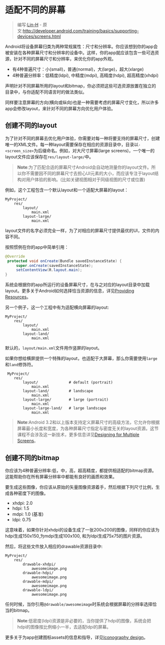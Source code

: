 # 适配不同的屏幕

> 编写:[Lin-H](http://github.com/Lin-H) - 原文:<http://developer.android.com/training/basics/supporting-devices/screens.html>

Android将设备屏幕归类为两种常规属性：尺寸和分辨率。你应该想到你的app会被安装在各种屏幕尺寸和分辨率的设备中。这样，你的app就应该包含一些可选资源，针对不同的屏幕尺寸和分辨率，来优化你的app外观。

- 有4种普遍尺寸：小(small)，普通(normal)，大(large)，超大(xlarge)
- 4种普遍分辨率：低精度(ldpi), 中精度(mdpi), 高精度(hdpi), 超高精度(xhdpi)

声明针对不同屏幕所用的layout和bitmap，你必须把这些可选资源放置在独立的目录中，与你适配不同语言时的做法类似。

同样要注意屏幕的方向(横向或纵向)也是一种需要考虑的屏幕尺寸变化，所以许多app会修改layout，来针对不同的屏幕方向优化用户体验。

## 创建不同的layout

为了针对不同的屏幕去优化用户体验，你需要对每一种将要支持的屏幕尺寸，创建唯一的XML文件。每一种layout需要保存在相应的资源目录中，目录以`-<screen_size>`为后缀命名。例如，对大尺寸屏幕(large screens)，一个唯一的layout文件应该保存在`res/layout-large/`中。

> **Note**:为了匹配合适的屏幕尺寸Android会自动地测量你的layout文件。所以你不需要因不同的屏幕尺寸去担心UI元素的大小，而应该专注于layout结构对用户体验的影响。(比如关键视图相对于同级视图的尺寸或位置)

例如，这个工程包含一个默认layout和一个适配大屏幕的layout：

```
MyProject/
    res/
        layout/
            main.xml
        layout-large/
            main.xml
```

layout文件的名字必须完全一样，为了对相应的屏幕尺寸提供最优的UI，文件的内容不同。

按照惯例在你的app中简单引用：

```java
@Override
 protected void onCreate(Bundle savedInstanceState) {
     super.onCreate(savedInstanceState);
     setContentView(R.layout.main);
}
```

系统会根据你的app所运行的设备屏幕尺寸，在与之对应的layout目录中加载layout。更多关于Android如何选择恰当资源的信息，详见[Providing Resources](https://developer.android.com/guide/topics/resources/providing-resources.html#BestMatch)。

另一个例子，这一个工程中有为适配横向屏幕的layout:

```
MyProject/
    res/
        layout/
            main.xml
        layout-land/
            main.xml
```

默认的，`layout/main.xml`文件用作竖屏的layout。

如果你想给横屏提供一个特殊的layout，也适配于大屏幕，那么你需要使用`large`和`land`修饰符。

```
 MyProject/
    res/
        layout/              # default (portrait)
            main.xml
        layout-land/         # landscape
            main.xml
        layout-large/        # large (portrait)
            main.xml
        layout-large-land/   # large landscape
            main.xml
```

> **Note**:Android 3.2和以上版本支持定义屏幕尺寸的高级方法，它允许你根据屏幕最小长度和宽度，为各种屏幕尺寸指定与密度无关的layout资源。这节课程不会涉及这一新技术，更多信息详见[Designing for Multiple Screens](../../ui/multiscreen/index.html)。

## 创建不同的bitmap

你应该为4种普遍分辨率:低，中，高，超高精度，都提供相适配的bitmap资源。这能帮助你在所有屏幕分辨率中都能有良好的画质和效果。

要生成这些图像，你应该从原始的矢量图像资源着手，然后根据下列尺寸比例，生成各种密度下的图像。

- xhdpi: 2.0
- hdpi:  1.5
- mdpi:  1.0 (基准)
- ldpi:  0.75

这意味着，如果你针对xhdpi的设备生成了一张200x200的图像，同样的你应该为hdpi生成150x150,为mdpi生成100x100, 和为ldpi生成75x75的图片资源。

然后，将这些文件放入相应的drawable资源目录中:

```
MyProject/
    res/
        drawable-xhdpi/
            awesomeimage.png
        drawable-hdpi/
            awesomeimage.png
        drawable-mdpi/
            awesomeimage.png
        drawable-ldpi/
            awesomeimage.png
```

任何时候，当你引用`@drawable/awesomeimage`时系统会根据屏幕的分辨率选择恰当的bitmap。

> **Note**:低密度(ldpi)资源是非必要的，当你提供了hdpi的图像，系统会把hdpi的图像按比例缩小一半，去适配ldpi的屏幕。

更多关于为app创建图标assets的信息和指导，详见[Iconography design](https://developer.android.com/design/style/iconography.html)。
